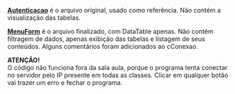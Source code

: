 <b><a href="https://github.com/copycatditto/auth/tree/master/Autenticacao">Autenticacao</a></b> é o arquivo original, usado como referência. Não contém a visualização das tabelas.

<b><a href="https://github.com/copycatditto/auth/tree/master/MenuForm">MenuForm</a></b> é o arquivo finalizado, com DataTable apenas. Não contém filtragem de dados, apenas exibição das tabelas e listagem de seus conteúdos. Alguns comentários foram adicionados ao cConexao.

<b>ATENÇÃO!</b><br>O código não funciona fora da sala aula, porque o programa tenta conectar no servidor pelo IP presente em todas as classes. Clicar em qualquer botão vai trazer um erro e fechar o programa.
